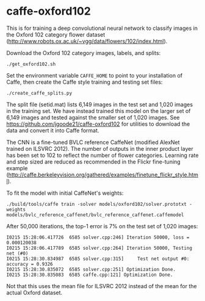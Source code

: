 # caffe-oxford102
This is for training a deep convolutional neural network to classify images in the Oxford 102 category flower dataset (http://www.robots.ox.ac.uk/~vgg/data/flowers/102/index.html).

Download the Oxford 102 category images, labels, and splits:

`./get_oxford102.sh`

Set the environment variable `CAFFE_HOME` to point to your installation of Caffe, then create the Caffe style training and testing set files:

`./create_caffe_splits.py`

The split file (setid.mat) lists 6,149 images in the test set and 1,020 images in the training set. We have instead trained this model on the larger set of 6,149 images and tested against the smaller set of 1,020 images. See https://github.com/jgoode21/caffe-oxford102 for utilities to download the data and convert it into Caffe format.

The CNN is a fine-tuned BVLC reference CaffeNet (modified AlexNet trained on ILSVRC 2012). The number of outputs in the inner product layer has been set to 102 to reflect the number of flower categories. Learning rate and step sized are reduced as recommended in the Flickr fine-tuning example (http://caffe.berkeleyvision.org/gathered/examples/finetune_flickr_style.html).

To fit the model with initial CaffeNet's weights:

```
./build/tools/caffe train -solver models/oxford102/solver.prototxt -weights models/bvlc_reference_caffenet/bvlc_reference_caffenet.caffemodel
```

After 50,000 iterations, the top-1 error is 7% on the test set of 1,020 images:
```
I0215 15:28:06.417726  6585 solver.cpp:246] Iteration 50000, loss = 0.000120038
I0215 15:28:06.417789  6585 solver.cpp:264] Iteration 50000, Testing net (#0)
I0215 15:28:30.834987  6585 solver.cpp:315]     Test net output #0: accuracy = 0.9326
I0215 15:28:30.835072  6585 solver.cpp:251] Optimization Done.
I0215 15:28:30.835083  6585 caffe.cpp:121] Optimization Done.
```

Not that this uses the mean file for ILSVRC 2012 instead of the mean for the actual Oxford dataset.
